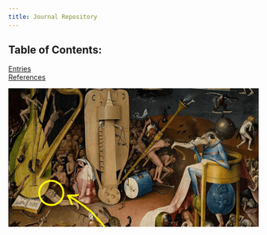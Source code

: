 ```yaml
---
title: Journal Repository
---
```

## Table of Contents:
[Entries](/notes/vault/entries.md)  
[References](/notes/vault/references.md)

![Music](notes/images/music.png)